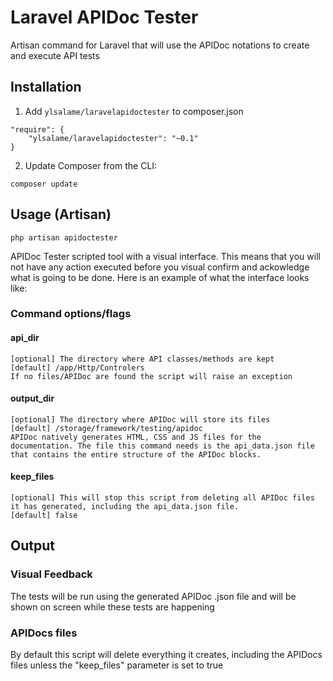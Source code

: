 # Laravel APIDoc Tester

Artisan command for Laravel that will use the APIDoc notations to create and execute API tests

## Installation

1) Add `ylsalame/laravelapidoctester` to composer.json

```
"require": {
	"ylsalame/laravelapidoctester": "~0.1"
}
```

2) Update Composer from the CLI:

```
composer update
```

## Usage (Artisan)

```
php artisan apidoctester
```
APIDoc Tester scripted tool with a visual interface. This means that you will not have any action executed before you visual confirm and ackowledge what is going to be done. Here is an example of what the interface looks like:

### Command options/flags

#### api_dir
	[optional] The directory where API classes/methods are kept
	[default] /app/Http/Controlers
	If no files/APIDoc are found the script will raise an exception

#### output_dir
	[optional] The directory where APIDoc will store its files
	[default] /storage/framework/testing/apidoc
	APIDoc natively generates HTML, CSS and JS files for the documentation. The file this command needs is the api_data.json file that contains the entire structure of the APIDoc blocks.

#### keep_files
	[optional] This will stop this script from deleting all APIDoc files it has generated, including the api_data.json file.
	[default] false

## Output

### Visual Feedback

The tests will be run using the generated APIDoc .json file and will be shown on screen while these tests are happening

### APIDocs files

By default this script will delete everything it creates, including the APIDocs files unless the "keep_files" parameter is set to true
